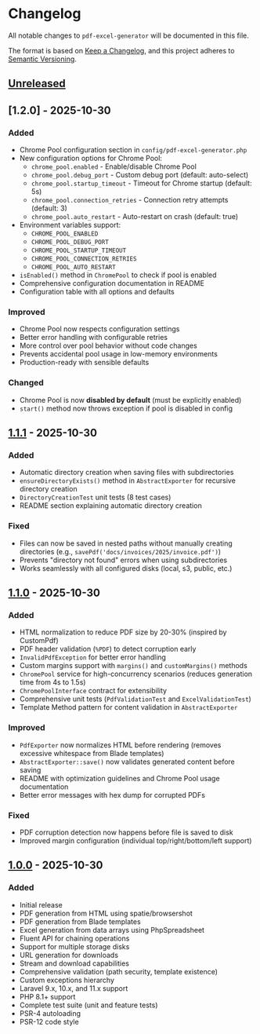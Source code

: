 # Changelog

All notable changes to `pdf-excel-generator` will be documented in this file.

The format is based on [Keep a Changelog](https://keepachangelog.com/en/1.0.0/),
and this project adheres to [Semantic Versioning](https://semver.org/spec/v2.0.0.html).

## [Unreleased]

## [1.2.0] - 2025-10-30

### Added
- Chrome Pool configuration section in `config/pdf-excel-generator.php`
- New configuration options for Chrome Pool:
  - `chrome_pool.enabled` - Enable/disable Chrome Pool
  - `chrome_pool.debug_port` - Custom debug port (default: auto-select)
  - `chrome_pool.startup_timeout` - Timeout for Chrome startup (default: 5s)
  - `chrome_pool.connection_retries` - Connection retry attempts (default: 3)
  - `chrome_pool.auto_restart` - Auto-restart on crash (default: true)
- Environment variables support:
  - `CHROME_POOL_ENABLED`
  - `CHROME_POOL_DEBUG_PORT`
  - `CHROME_POOL_STARTUP_TIMEOUT`
  - `CHROME_POOL_CONNECTION_RETRIES`
  - `CHROME_POOL_AUTO_RESTART`
- `isEnabled()` method in `ChromePool` to check if pool is enabled
- Comprehensive configuration documentation in README
- Configuration table with all options and defaults

### Improved
- Chrome Pool now respects configuration settings
- Better error handling with configurable retries
- More control over pool behavior without code changes
- Prevents accidental pool usage in low-memory environments
- Production-ready with sensible defaults

### Changed
- Chrome Pool is now **disabled by default** (must be explicitly enabled)
- `start()` method now throws exception if pool is disabled in config

## [1.1.1] - 2025-10-30

### Added
- Automatic directory creation when saving files with subdirectories
- `ensureDirectoryExists()` method in `AbstractExporter` for recursive directory creation
- `DirectoryCreationTest` unit tests (8 test cases)
- README section explaining automatic directory creation

### Fixed
- Files can now be saved in nested paths without manually creating directories (e.g., `savePdf('docs/invoices/2025/invoice.pdf')`)
- Prevents "directory not found" errors when using subdirectories
- Works seamlessly with all configured disks (local, s3, public, etc.)

## [1.1.0] - 2025-10-30

### Added
- HTML normalization to reduce PDF size by 20-30% (inspired by CustomPdf)
- PDF header validation (`%PDF`) to detect corruption early
- `InvalidPdfException` for better error handling
- Custom margins support with `margins()` and `customMargins()` methods
- `ChromePool` service for high-concurrency scenarios (reduces generation time from 4s to 1.5s)
- `ChromePoolInterface` contract for extensibility
- Comprehensive unit tests (`PdfValidationTest` and `ExcelValidationTest`)
- Template Method pattern for content validation in `AbstractExporter`

### Improved
- `PdfExporter` now normalizes HTML before rendering (removes excessive whitespace from Blade templates)
- `AbstractExporter::save()` now validates generated content before saving
- README with optimization guidelines and Chrome Pool usage documentation
- Better error messages with hex dump for corrupted PDFs

### Fixed
- PDF corruption detection now happens before file is saved to disk
- Improved margin configuration (individual top/right/bottom/left support)

## [1.0.0] - 2025-10-30

### Added
- Initial release
- PDF generation from HTML using spatie/browsershot
- PDF generation from Blade templates
- Excel generation from data arrays using PhpSpreadsheet
- Fluent API for chaining operations
- Support for multiple storage disks
- URL generation for downloads
- Stream and download capabilities
- Comprehensive validation (path security, template existence)
- Custom exceptions hierarchy
- Laravel 9.x, 10.x, and 11.x support
- PHP 8.1+ support
- Complete test suite (unit and feature tests)
- PSR-4 autoloading
- PSR-12 code style

[Unreleased]: https://github.com/lopezsoft/pdf-excel-generator/compare/v1.1.1...HEAD
[1.1.1]: https://github.com/lopezsoft/pdf-excel-generator/compare/v1.1.0...v1.1.1
[1.1.0]: https://github.com/lopezsoft/pdf-excel-generator/releases/tag/v1.1.0
[1.0.0]: https://github.com/lopezsoft/pdf-excel-generator/releases/tag/v1.0.0
